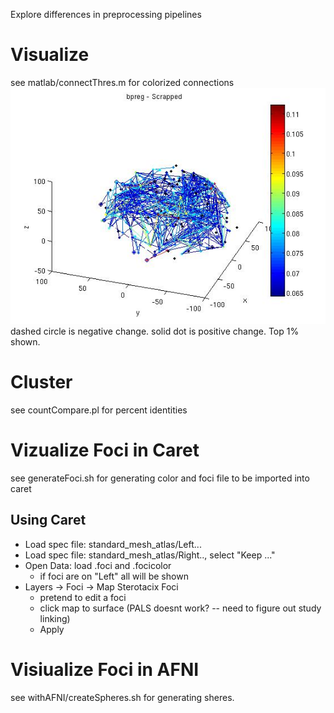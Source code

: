 Explore differences in preprocessing pipelines

# Visualize #
see matlab/connectThres.m for colorized connections
![Scrapped Pipeline vs bpregres](https://github.com/WillForan/PowerFoci/raw/master/matlab/scrapped.jpg)
dashed circle is negative change. solid dot is positive change. Top 1% shown.

# Cluster #
see countCompare.pl for percent identities

# Vizualize Foci in Caret # 
see generateFoci.sh for generating color and foci file to be imported into caret

## Using Caret ## 
* Load spec file: standard_mesh_atlas/Left...
* Load spec file: standard_mesh_atlas/Right.., select "Keep ..."
* Open Data: load .foci and .focicolor
	* if foci are on "Left" all will be shown
* Layers -> Foci -> Map Sterotacix Foci
	* pretend to edit a foci 
	* click map to surface (PALS doesnt work? -- need to figure out study linking)
	* Apply


# Visiualize Foci in AFNI #
see withAFNI/createSpheres.sh for generating sheres.
